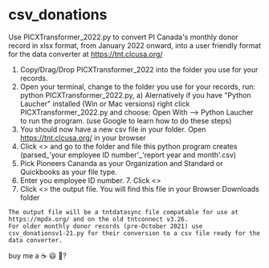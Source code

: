 # csv_donations
Use PICXTransformer_2022.py to convert PI Canada's monthly donor record in xlsx format, from January 2022 onward, into a user friendly format for the data converter at https://tnt.clcusa.org/
  1. Copy/Drag/Drop PICXTransformer_2022 into the folder you use for your records.
  2. Open your terminal, change to the folder you use for your records, run: python PICXTransformer_2022.py, 
          a) Alernatively if you have "Python Laucher" 
						installed (Win or Mac versions) right click 
            PICXTransformer_2022.py and choose: 
            Open With --> Python Laucher to run the 
            program. (use Google to learn how to do these steps)
  3. You should now have a new csv file in your folder. Open https://tnt.clcusa.org/ in your browser
  4. Click <<Browse>> and go to the folder and file this python program creates (parsed_'your employee ID number'_'report year and month'.csv) 
  5. Pick Pioneers Cananda as your Organization and Standard or Quickbooks as your file type. 
  6. Enter you employee ID number.
	7. Click <<Convert>>
  7. Click <<Download TntMPD file>> the output file. You will find this file in your Browser Downloads folder 
	
	The output file will be a tntdatasync file compatable for use at https://mpdx.org/ and on the old tntconnect v3.26.
 	For older monthly donor records (pre-October 2021) use csv_donationsv1-21.py for their conversion to a csv file ready for the data converter.

buy me a ☕ 😃 🥺?
